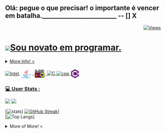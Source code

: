 ## Olá: pegue o que precisar! o importante é vencer em batalha.________________________ -- [] X <div align="right">
  <a href="https://github.com/phikill">
    <p align="right"> <img src="https://komarev.com/ghpvc/?username=phikill&color=red" alt="Views" /> </p>
</div>
<h1 align="left"><img src="https://media1.giphy.com/media/OLHoXQgCVSWnfaVgXZ/giphy.gif?cid=790b7611ce304b6e091d2b9cbff0cbb2ce49419f81178279&rid=giphy.gif&ct=s" width="40px">Sou novato em programar. </h1></img>

</div>
  <details>
  <summary>More Info! <  </summary>
  
  # Info.
  * 1. Sou Estudante
   * 2. Não sei muita coisa.
     * @Desejo ser programador para jogos.
     *  @ linguagens de programação em estudos!...
     - [x]  JAVA
     - [x] DOS Language
     - [ ] C# 
     - [ ] C/C++
   
    
     _______            _   _   __   _   _       _
                                -_______            _________  _        _________  _        _     
                                (  ___  ) |\     /| \__   __/ | \    /\ \__   __/ ( \      ( \
                                | (   ) | | )   ( |    ) (    |  \  / /    ) (    | (      | (
                                | (___) | | (___) |    | |    |  (_/ /     | |    | |      | |
                                |  _____) |  ___  |    | |    |   _ (      | |    | |      | |
                                | (       | |   | |    | |    |  ( \ \     | |    | |      | |
                                | )       | |   | | ___) (___ |  /  \ \ ___) (___ | (____/\| (____/\
                                |/        |/     \| \_______/ |_/    \/ \_______/ (_______/(_______/
  
simple ASCII art
============

</details>


<div style="display: inline_block"><br>
  <img align="center" alt="Intel" height="30" width="40" src="https://www.freeiconspng.com/uploads/intel-logo-png-2.png">
    <img align="center" alt="JAVA" height="30" width="40" src="https://github.com/devicons/devicon/blob/master/icons/java/java-original.svg">
    <img align="center" alt="MS-DOS" height="30" width="40" src="https://github.com/devicons/devicon/blob/master/icons/msdos/msdos-original.svg">
    <img aling="center" alt="C" height="30" widht="30" src="https://cdn.jsdelivr.net/gh/devicons/devicon/icons/c/c-plain.svg">
    <img align="center" alt="cpp" height="30" width="30" src="https://cdn.jsdelivr.net/gh/devicons/devicon/icons/cplusplus/cplusplus-plain.svg">
    <img align="center" alt="csharp" height="30" widht="30" src="https://github.com/devicons/devicon/blob/master/icons/csharp/csharp-plain.svg"
</div>
  
  
### :computer: User Stats :
</div> 
      <a align="right" href="https://www.youtube.com/channel/UCtckcybjk1hnbk_ENMR0pvw" target="_blank"><img src="https://img.shields.io/badge/YouTube-pN2004?style=for-the-badge&logo=youtube&logoColor=white" target="_blank"></a>
  <a align="right" href="https://steamcommunity.com/id/Phikill/" target="_blank"><img src="https://img.shields.io/badge/-STEAM-%23000?style=for-the-badge&logo=STEAM&logoColor=white" target="_blank"></a>
  
 [![stats](https://bad-apple-github-readme.vercel.app/api?show_bg=1&username=phikill&theme=tokyonight)] 
 [![GitHub Streak](http://github-readme-streak-stats.herokuapp.com?user=phikill&theme=tokyonight&background=)](https://git.io/streak-stats)] <br>
 [![Top Langs](https://github-readme-stats.vercel.app/api/top-langs/?username=phikill&layout=compact&langs_count=7&theme=tokyonight)]

  
  </div>
  
</div>
  <details>
  <summary>More of More! <  </summary>
  
  #### Future Projects.
  # FOR POTATO PC'S
     * V PROJETOS V
     * | Build Inspencer Game Engine|
     * | Bloody Ants Z | 
     * | FB-I AM |
     * | Passnasty fantasy |
</details>
  

